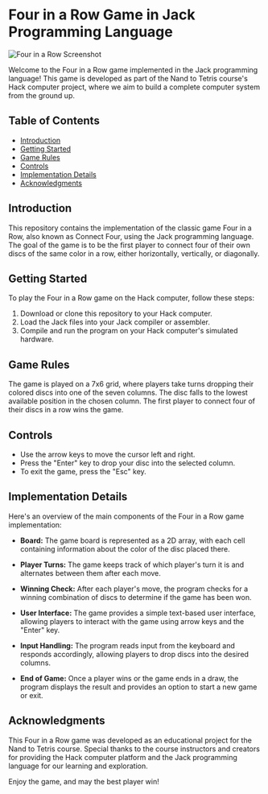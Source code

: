 # Four in a Row Game in Jack Programming Language

![Four in a Row Screenshot](screenshot.png)

Welcome to the Four in a Row game implemented in the Jack programming language! This game is developed as part of the Nand to Tetris course's Hack computer project, where we aim to build a complete computer system from the ground up.

## Table of Contents

- [Introduction](#introduction)
- [Getting Started](#getting-started)
- [Game Rules](#game-rules)
- [Controls](#controls)
- [Implementation Details](#implementation-details)
- [Acknowledgments](#acknowledgments)

## Introduction

This repository contains the implementation of the classic game Four in a Row, also known as Connect Four, using the Jack programming language. The goal of the game is to be the first player to connect four of their own discs of the same color in a row, either horizontally, vertically, or diagonally.

## Getting Started

To play the Four in a Row game on the Hack computer, follow these steps:

1. Download or clone this repository to your Hack computer.
2. Load the Jack files into your Jack compiler or assembler.
3. Compile and run the program on your Hack computer's simulated hardware.

## Game Rules

The game is played on a 7x6 grid, where players take turns dropping their colored discs into one of the seven columns. The disc falls to the lowest available position in the chosen column. The first player to connect four of their discs in a row wins the game.

## Controls

- Use the arrow keys to move the cursor left and right.
- Press the "Enter" key to drop your disc into the selected column.
- To exit the game, press the "Esc" key.

## Implementation Details

Here's an overview of the main components of the Four in a Row game implementation:

- **Board:** The game board is represented as a 2D array, with each cell containing information about the color of the disc placed there.

- **Player Turns:** The game keeps track of which player's turn it is and alternates between them after each move.

- **Winning Check:** After each player's move, the program checks for a winning combination of discs to determine if the game has been won.

- **User Interface:** The game provides a simple text-based user interface, allowing players to interact with the game using arrow keys and the "Enter" key.

- **Input Handling:** The program reads input from the keyboard and responds accordingly, allowing players to drop discs into the desired columns.

- **End of Game:** Once a player wins or the game ends in a draw, the program displays the result and provides an option to start a new game or exit.

## Acknowledgments

This Four in a Row game was developed as an educational project for the Nand to Tetris course. Special thanks to the course instructors and creators for providing the Hack computer platform and the Jack programming language for our learning and exploration.

Enjoy the game, and may the best player win!
